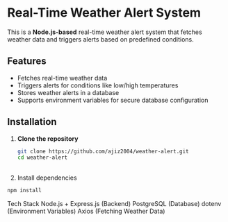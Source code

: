 # Real-Time Weather Alert System

This is a **Node.js-based** real-time weather alert system that fetches weather data and triggers alerts based on predefined conditions.

## Features
- Fetches real-time weather data
- Triggers alerts for conditions like low/high temperatures
- Stores weather alerts in a database
- Supports environment variables for secure database configuration

## Installation

1. **Clone the repository**  
   ```sh
   git clone https://github.com/ajiz2004/weather-alert.git
   cd weather-alert
##
2. Install dependencies
```sh
npm install
```
Tech Stack
Node.js + Express.js (Backend)
PostgreSQL (Database)
dotenv (Environment Variables)
Axios (Fetching Weather Data)
